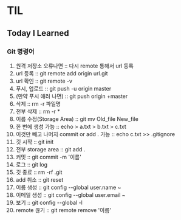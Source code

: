 # TIL

## Today I Learned

### Git 명령어

1. 원격 저장소 오류나면 :: 다시 remote 통해서 url 등록
2. url 등록 :: git remote add origin url.git
3. url 확인 :: git remote -v
4. 푸시, 업로드 :: git push -u origin master
5. (만약 푸시 애러 나면) :: git push origin +master
6. 삭제 :: rm -r 파일명
7. 전부 삭제 :: rm -r *
8. 이름 수정(Storage Area) :: git mv Old_file New_file
9. 한 번에 생성 가능 :: echo > a.txt > b.txt > c.txt
10. 이것만 빼고 나머지 commit or add . 가능 :: echo c.txt >> .gitignore
11. 깃 시작 :: git init
12. 전부 storage area :: git add .
13. 커밋 :: git commit -m '이름'
14. 로그 :: git log 
15. 깃 종료 :: rm -rf .git
16. add 취소 :: git reset
17. 이름 생성 :: git config --global user.name ~
18. 이메일 생성 :: git config --global user.email ~
19. 보기 :: git config --global -l
20. remote 끊기 :: git remote remove '이름'
